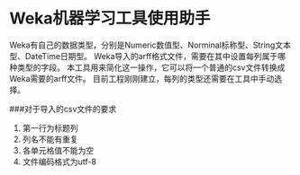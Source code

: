 # Weka机器学习工具使用助手

Weka有自己的数据类型，分别是Numeric数值型、Norminal标称型、String文本型、DateTime日期型。
Weka导入的arff格式文件，需要在其中设置每列属于哪种类型的字段。
本工具用来简化这一操作，它可以将一个普通的csv文件转换成Weka需要的arff文件。
目前工程刚刚建立，每列的类型还需要在工具中手动选择。

###对于导入的csv文件的要求

1. 第一行为标题列
2. 列名不能有重复
3. 各单元格值不能为空
4. 文件编码格式为utf-8
